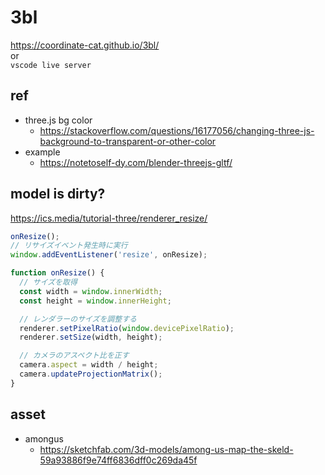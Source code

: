 # 3bl

https://coordinate-cat.github.io/3bl/  
or  
`vscode live server`

## ref
- three.js bg color
  - https://stackoverflow.com/questions/16177056/changing-three-js-background-to-transparent-or-other-color
- example
  - https://notetoself-dy.com/blender-threejs-gltf/

## model is dirty?
https://ics.media/tutorial-three/renderer_resize/

```javascript
onResize();
// リサイズイベント発生時に実行
window.addEventListener('resize', onResize);

function onResize() {
  // サイズを取得
  const width = window.innerWidth;
  const height = window.innerHeight;

  // レンダラーのサイズを調整する
  renderer.setPixelRatio(window.devicePixelRatio);
  renderer.setSize(width, height);

  // カメラのアスペクト比を正す
  camera.aspect = width / height;
  camera.updateProjectionMatrix();
}
```

## asset
- amongus
  - https://sketchfab.com/3d-models/among-us-map-the-skeld-59a93886f9e74ff6836dff0c269da45f
